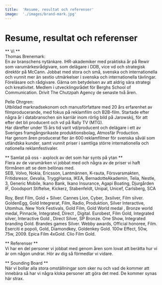 ```yaml
---
title:	'Resume, resultat och referenser'
image:	'./images/brand-mark.jpg'
---
```


# Resume, resultat och referenser

** Vi **  
Thomas Brenemark:  
En av branschens nytänkare. IHR-akademiker med praktiska år på Rewir som varumärkesrådgivare, som delägare i DDB, vice vd och strategisk direktör på McCann. Jobbat med stora och små, svenska och internationella och vunnit mer än sextio utmärkelser i svenska och internationella tävlingar. Föreläsare och rådgivare. Gärna om betydelsen av att aldrig sära strategi och kreativitet. Medlem i utvecklingsrådet för Berghs School of Communication. Drivit The Chutzpah Agency de senaste två åren.

Pelle Ohrgren:  
Utbildad marknadsekonom och manusförfattare med 20 års erfarenhet av filmproducerande, med fokus på reklamfilm och B2B-film. Startade efter några år i databranschen sin karriär inom rörlig bild på Jarowskij,  för att efter det bli producent och vd på Rally TV (MTG).  
Har därefter under 15 års tid varit vd/producent och delägare i ett av Sveriges framgångsrikaste produktionsbolag, Atmosfär Production.  
Har genom åren producerat fler än 600 reklamfilmer för svenska såväl som utländska kunder, samt vunnit priser i samtliga större internationella och nationella reklamfestivaler.

** Samlat på oss - axplock av det som har synts på ytan **  
Flera av de varumärken vi jobbat med och några av de priser vi haft förmånen att se dem belönas med.  
SEB, Volvo, Nokia, Ericsson, Lantmännen, K-rauta, Försvarsmakten, Fritidsresor, Gevalia, TryggHansa, IKEA, BernadotteAkademin, Telia, Nestle, 3, Generic Mobile, Ikano Bank, Ikano Insurance, Agapi Boating, Djurgården IF, Goodsport Stiftelse, Kickerz, Stabenfeldt, Unipal, Unicef, Carlsberg, SCA

Roy, Best Film, Gold + Silver. Cannes Lion, Cyber, 3xsilver, Film silver. GoldenEgg, Gold Integrerat, Film, Radio, Produktion, Silver Interactive, Utomhus. New York Festivals, Gold Film, Gold World medal , Bronze world medal, Pinnacle, Integrated, Direct , Digital. Eurobest, Film Gold, Integrated silver, Interactive Gold , Direct Silver, SP Bronze. One Show, Integrated branding Gold. Brandes games Silver. Webby awards, Official honoree, Film. Eserciti e popoli, Gold, Diamondkey, Goldenkey Gold. 100w Effect, 50w, 75w, 2009. Epica Film 4xGold. Clio Film Gold.

** Referenser **  
Vi har en del personer vi jobbat med genom åren som lovat att berätta hur vi är om någon undrar. Hör av dig så förmedlar vi vidare.

** Sounding Board **  
När vi bollar alla stora omställningar som sker nu och vad de kommer att innebära så har vi några kloka personer att göra det med. De kommer synas här strax.
